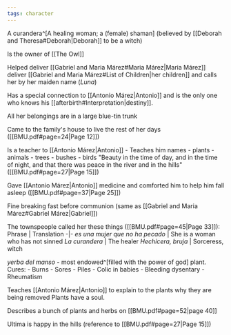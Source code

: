 ```yaml
---
tags: character
---
```

A curandera^[A healing woman; a (female) shaman]
(believed by [[Deborah and Theresa#Deborah|Deborah]] to be a witch)

Is the owner of [[The Owl]]

Helped deliver [[Gabriel and Maria Márez#Maria Márez|Maria Márez]] deliver [[Gabriel and Maria Márez#List of Children|her children]] and calls her by her maiden name (*Luna*)

Has a special connection to [[Antonio Márez|Antonio]] and is the only one who knows his [[afterbirth#Interpretation|destiny]].

All her belongings are in a large blue-tin trunk

Came to the family's house to live the rest of her days ([[BMU.pdf#page=24|Page 12]])

Is a teacher to [[Antonio Márez|Antonio]]
	- Teaches him names
		- plants
		- animals
		- trees
		- bushes
		- birds
"Beauty in the time of day, and in the time of night, and that there was peace in the river and in the hills" ([[BMU.pdf#page=27|Page 15]])

Gave [[Antonio Márez|Antonio]] medicine and comforted him to help him fall asleep ([[BMU.pdf#page=37|Page 25]])

Fine breaking fast before communion (same as [[Gabriel and Maria Márez#Gabriel Márez|Gabriel]])

The townspeople called her these things ([[BMU.pdf#page=45|Page 33]]):
Phrase | Translation
-|-
*es una mujer que no ha pecado* | She is a woman who has not sinned
*La curandera* | The healer
*Hechicera, bruja* | Sorceress, witch

*yerba del manso* - most endowed^[filled with the power of god] plant. Cures:
	- Burns
	- Sores
	- Piles
	- Colic in babies
	- Bleeding dysentary
	- Rheumatism 

Teaches [[Antonio Márez|Antonio]] to explain to the plants why they are being removed
Plants have a soul.

Describes a bunch of plants and herbs on [[BMU.pdf#page=52|page 40]]

Ultima is happy in the hills (reference to [[BMU.pdf#page=27|Page 15]])
